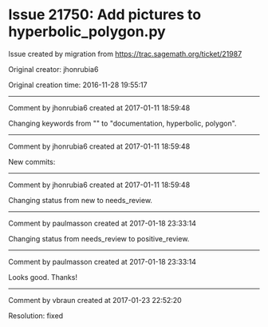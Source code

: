 # Issue 21750: Add pictures to hyperbolic_polygon.py

Issue created by migration from https://trac.sagemath.org/ticket/21987

Original creator: jhonrubia6

Original creation time: 2016-11-28 19:55:17




---

Comment by jhonrubia6 created at 2017-01-11 18:59:48

Changing keywords from "" to "documentation, hyperbolic, polygon".


---

Comment by jhonrubia6 created at 2017-01-11 18:59:48

New commits:


---

Comment by jhonrubia6 created at 2017-01-11 18:59:48

Changing status from new to needs_review.


---

Comment by paulmasson created at 2017-01-18 23:33:14

Changing status from needs_review to positive_review.


---

Comment by paulmasson created at 2017-01-18 23:33:14

Looks good. Thanks!


---

Comment by vbraun created at 2017-01-23 22:52:20

Resolution: fixed
